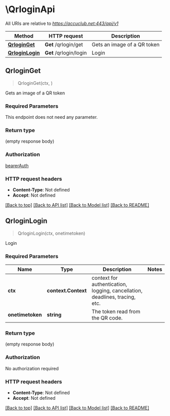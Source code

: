 # \QrloginApi

All URIs are relative to *https://accuclub.net:443/api/v1*

Method | HTTP request | Description
------------- | ------------- | -------------
[**QrloginGet**](QrloginApi.md#QrloginGet) | **Get** /qrlogin/get | Gets an image of a QR token
[**QrloginLogin**](QrloginApi.md#QrloginLogin) | **Get** /qrlogin/login | Login



## QrloginGet

> QrloginGet(ctx, )

Gets an image of a QR token

### Required Parameters

This endpoint does not need any parameter.

### Return type

 (empty response body)

### Authorization

[bearerAuth](../README.md#bearerAuth)

### HTTP request headers

- **Content-Type**: Not defined
- **Accept**: Not defined

[[Back to top]](#) [[Back to API list]](../README.md#documentation-for-api-endpoints)
[[Back to Model list]](../README.md#documentation-for-models)
[[Back to README]](../README.md)


## QrloginLogin

> QrloginLogin(ctx, onetimetoken)

Login

### Required Parameters


Name | Type | Description  | Notes
------------- | ------------- | ------------- | -------------
**ctx** | **context.Context** | context for authentication, logging, cancellation, deadlines, tracing, etc.
**onetimetoken** | **string**| The token read from the QR code. | 

### Return type

 (empty response body)

### Authorization

No authorization required

### HTTP request headers

- **Content-Type**: Not defined
- **Accept**: Not defined

[[Back to top]](#) [[Back to API list]](../README.md#documentation-for-api-endpoints)
[[Back to Model list]](../README.md#documentation-for-models)
[[Back to README]](../README.md)

